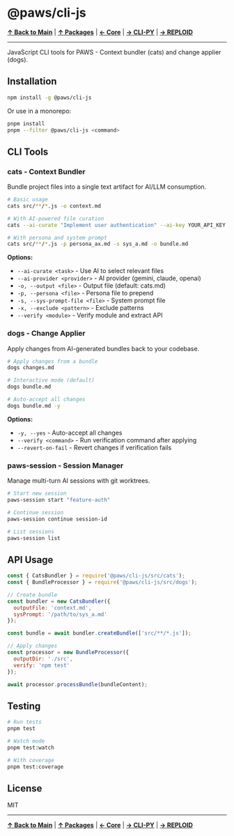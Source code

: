 # @paws/cli-js

**[↑ Back to Main](../../README.md)** | **[↑ Packages](../README.md)** | **[← Core](../core/README.md)** | **[→ CLI-PY](../cli-py/README.md)** | **[→ REPLOID](../reploid/README.md)**

---

JavaScript CLI tools for PAWS - Context bundler (cats) and change applier (dogs).

## Installation

```bash
npm install -g @paws/cli-js
```

Or use in a monorepo:

```bash
pnpm install
pnpm --filter @paws/cli-js <command>
```

## CLI Tools

### cats - Context Bundler

Bundle project files into a single text artifact for AI/LLM consumption.

```bash
# Basic usage
cats src/**/*.js -o context.md

# With AI-powered file curation
cats --ai-curate "Implement user authentication" --ai-key YOUR_API_KEY

# With persona and system prompt
cats src/**/*.js -p persona_ax.md -s sys_a.md -o bundle.md
```

**Options:**
- `--ai-curate <task>` - Use AI to select relevant files
- `--ai-provider <provider>` - AI provider (gemini, claude, openai)
- `-o, --output <file>` - Output file (default: cats.md)
- `-p, --persona <file>` - Persona file to prepend
- `-s, --sys-prompt-file <file>` - System prompt file
- `-x, --exclude <pattern>` - Exclude patterns
- `--verify <module>` - Verify module and extract API

### dogs - Change Applier

Apply changes from AI-generated bundles back to your codebase.

```bash
# Apply changes from a bundle
dogs changes.md

# Interactive mode (default)
dogs bundle.md

# Auto-accept all changes
dogs bundle.md -y
```

**Options:**
- `-y, --yes` - Auto-accept all changes
- `--verify <command>` - Run verification command after applying
- `--revert-on-fail` - Revert changes if verification fails

### paws-session - Session Manager

Manage multi-turn AI sessions with git worktrees.

```bash
# Start new session
paws-session start "feature-auth"

# Continue session
paws-session continue session-id

# List sessions
paws-session list
```

## API Usage

```javascript
const { CatsBundler } = require('@paws/cli-js/src/cats');
const { BundleProcessor } = require('@paws/cli-js/src/dogs');

// Create bundle
const bundler = new CatsBundler({
  outputFile: 'context.md',
  sysPrompt: '/path/to/sys_a.md'
});

const bundle = await bundler.createBundle(['src/**/*.js']);

// Apply changes
const processor = new BundleProcessor({
  outputDir: './src',
  verify: 'npm test'
});

await processor.processBundle(bundleContent);
```

## Testing

```bash
# Run tests
pnpm test

# Watch mode
pnpm test:watch

# With coverage
pnpm test:coverage
```

## License

MIT

---

**[↑ Back to Main](../../README.md)** | **[↑ Packages](../README.md)** | **[← Core](../core/README.md)** | **[→ CLI-PY](../cli-py/README.md)** | **[→ REPLOID](../reploid/README.md)**
